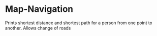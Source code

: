 # Map-Navigation
Prints shortest distance and shortest path for a person from one point to another.
Allows change of roads

